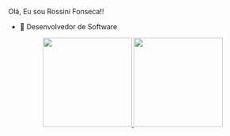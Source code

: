  Olá,
 Eu sou Rossini Fonseca!!
 

- 🔭 Desenvolvedor de Software

 


<div align="center">
  <a href="https://github.com/xrossinifonseca">
  <img height="180em" src="https://github-readme-stats.vercel.app/api?username=xrossinifonseca&show_icons=true&theme=dark&include_all_commits=true&count_private=true"/>
  <img height="180em" src="https://github-readme-stats.vercel.app/api/top-langs/?username=xrossinifonseca&layout=compact&langs_count=7&theme=dark"/>
</div>
